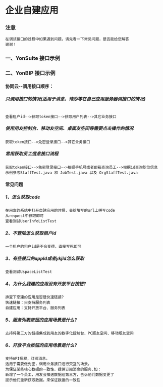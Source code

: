 # 企业自建应用

### 注意

```
在调试接口的过程中如果遇到问题，请先看一下常见问题，是否能给您解答
谢谢！
```

### 一、YonSuite 接口示例

### 二、YonBIP 接口示例

#### 协同云--调用接口顺序：

##### 只调用接口的情况(适用于消息、待办等在自己应用服务器调接口的情况)
```

查看租户id-->获取token接口-->获取用户列表-->其它业务接口
```

##### 使用用友控制台、移动友空间、桌面友空间等需要点击操作的情况
```
获取token接口-->免密登录接口-->其它业务接口
```

##### 常用获取员工信息接口流程
```
获取token接口-->免密登录接口-->根据手机号或者邮箱查询员工-->根据id查询职位信息
示例参考StaffTest.java 和 JobTest.java 以及 OrgStaffTest.java
```

#### 常见问题


##### 1、怎么获取code
```
在用友的系统中打开自建应用的时候，会给填写的url上拼写code
从request中获取即可
查看测试UserInfoListTest

```

##### 2、不登陆怎么获取租户id
```
一个租户的租户id是不会变得，直接写死即可
```
#####  3、有些接口的appId或者ykjId怎么获取
```
查看测试UspaceListTest
```
##### 4、为什么我建的应用没有开放平台按钮?
```
排查下您建的应用是否是快速链接?
快速链接：只支持服务列表
自建应用：支持开放平台、服务列表
```

##### 5、服务列表按钮的应用场景是什么?
```
支持将第三方的链接集成到用友的数字化控制台、PC版友空间、移动版友空间
```
##### 6、开放平台按钮的应用场景是什么?
```
支持API授权，订阅消息。
适用于需要做免密，调用业务接口进行交互的场景。
为保证某些核心数据的一致性，提供订阅消息的服务.如：
新增了一个员工，用友会推送数据给第三方，告诉他们数据变更了
提示他们重新获取数据。来保证数据的一致性
```
